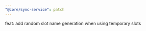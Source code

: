 ```yaml
---
"@core/sync-service": patch
---
```


feat: add random slot name generation when using temporary slots
